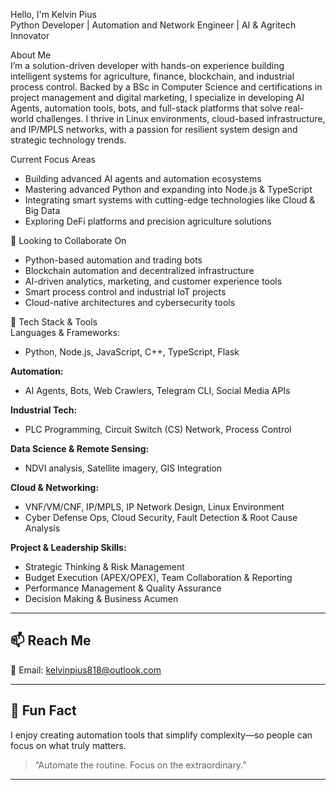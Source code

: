 Hello, I'm Kelvin Pius  
Python Developer | Automation and Network Engineer | AI & Agritech Innovator

About Me  
I’m a solution-driven developer with hands-on experience building intelligent systems for agriculture, finance, blockchain, and industrial process control. Backed by a BSc in Computer Science and certifications in project management and digital marketing, I specialize in developing AI Agents, automation tools, bots, and full-stack platforms that solve real-world challenges. I thrive in Linux environments, cloud-based infrastructure, and IP/MPLS networks, with a passion for resilient system design and strategic technology trends.

Current Focus Areas  
- Building advanced AI agents and automation ecosystems  
- Mastering advanced Python and expanding into Node.js & TypeScript  
- Integrating smart systems with cutting-edge technologies like Cloud & Big Data  
- Exploring DeFi platforms and precision agriculture solutions  

🤝 Looking to Collaborate On  
- Python-based automation and trading bots  
- Blockchain automation and decentralized infrastructure  
- AI-driven analytics, marketing, and customer experience tools  
- Smart process control and industrial IoT projects  
- Cloud-native architectures and cybersecurity tools  

📂 Tech Stack & Tools  
Languages & Frameworks:
- Python, Node.js, JavaScript, C++, TypeScript, Flask  

**Automation:**  
- AI Agents, Bots, Web Crawlers, Telegram CLI, Social Media APIs  

**Industrial Tech:**  
- PLC Programming, Circuit Switch (CS) Network, Process Control  

**Data Science & Remote Sensing:**  
- NDVI analysis, Satellite imagery, GIS Integration  

**Cloud & Networking:**  
- VNF/VM/CNF, IP/MPLS, IP Network Design, Linux Environment  
- Cyber Defense Ops, Cloud Security, Fault Detection & Root Cause Analysis  

**Project & Leadership Skills:**  
- Strategic Thinking & Risk Management  
- Budget Execution (APEX/OPEX), Team Collaboration & Reporting  
- Performance Management & Quality Assurance  
- Decision Making & Business Acumen  

---

## 📫 Reach Me  
📧 Email: kelvinpius818@outlook.com

---

## 🧠 Fun Fact  
I enjoy creating automation tools that simplify complexity—so people can focus on what truly matters.  

> “Automate the routine. Focus on the extraordinary.”  

---
